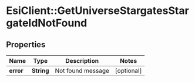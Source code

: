 # EsiClient::GetUniverseStargatesStargateIdNotFound

## Properties
Name | Type | Description | Notes
------------ | ------------- | ------------- | -------------
**error** | **String** | Not found message | [optional] 


